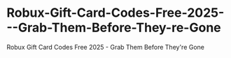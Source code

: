# Robux-Gift-Card-Codes-Free-2025---Grab-Them-Before-They-re-Gone
Robux Gift Card Codes Free 2025 - Grab Them Before They're Gone
